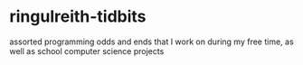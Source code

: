 ringulreith-tidbits
===================

assorted programming odds and ends that I work on during my free time, as well as school computer science projects
